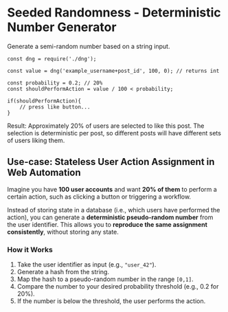 # Seeded Randomness - Deterministic Number Generator

Generate a semi-random number based on a string input.

```
const dng = require('./dng');

const value = dng('example_username+post_id', 100, 0); // returns int

const probability = 0.2; // 20%
const shouldPerformAction = value / 100 < probability;

if(shouldPerformAction){
    // press like button...
}
```
Result: Approximately 20% of users are selected to like this post. The selection is deterministic per post, so different posts will have different sets of users liking them.

## Use-case: Stateless User Action Assignment in Web Automation

Imagine you have **100 user accounts** and want **20% of them** to perform a certain action, such as clicking a button or triggering a workflow.  

Instead of storing state in a database (i.e., which users have performed the action), you can generate a **deterministic pseudo-random number** from the user identifier. This allows you to **reproduce the same assignment consistently**, without storing any state.

### How it Works

1. Take the user identifier as input (e.g., `"user_42"`).  
2. Generate a hash from the string.  
3. Map the hash to a pseudo-random number in the range `[0,1]`.  
4. Compare the number to your desired probability threshold (e.g., 0.2 for 20%).  
5. If the number is below the threshold, the user performs the action.